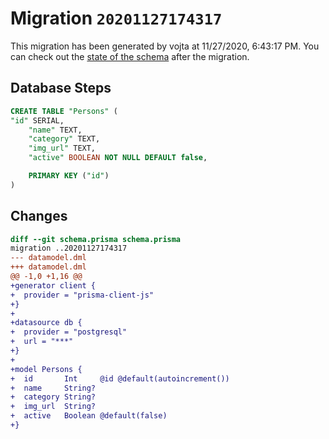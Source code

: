 # Migration `20201127174317`

This migration has been generated by vojta at 11/27/2020, 6:43:17 PM.
You can check out the [state of the schema](./schema.prisma) after the migration.

## Database Steps

```sql
CREATE TABLE "Persons" (
"id" SERIAL,
    "name" TEXT,
    "category" TEXT,
    "img_url" TEXT,
    "active" BOOLEAN NOT NULL DEFAULT false,

    PRIMARY KEY ("id")
)
```

## Changes

```diff
diff --git schema.prisma schema.prisma
migration ..20201127174317
--- datamodel.dml
+++ datamodel.dml
@@ -1,0 +1,16 @@
+generator client {
+  provider = "prisma-client-js"
+}
+
+datasource db {
+  provider = "postgresql"
+  url = "***"
+}
+
+model Persons {
+  id       Int     @id @default(autoincrement())
+  name     String?
+  category String?
+  img_url  String?
+  active   Boolean @default(false)
+}
```


